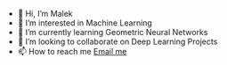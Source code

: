 - 👋 Hi, I’m Malek
- 👀 I’m interested in Machine Learning
- 🌱 I’m currently learning Geometric Neural Networks
- 💞️ I’m looking to collaborate on Deep Learning Projects
- 📫 How to reach me [Email me](mailto:malek.aloui@enstab.ucar.tn)


<!---
malekalouiii/malekalouiii is a ✨ special ✨ repository because its `README.md` (this file) appears on your GitHub profile.
You can click the Preview link to take a look at your changes.
--->
